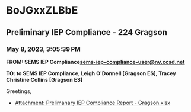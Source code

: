 # BoJGxxZLBbE
## Preliminary IEP Compliance - 224 Gragson
### May 8, 2023, 3:05:39 PM
**FROM: SEMS IEP Compliance<sems-iep-compliance-user@nv.ccsd.net>**

**TO: to SEMS IEP Compliance, Leigh O'Donnell [Gragson ES], Tracey Christine Collins [Gragson ES]**


Greetings, 

 





* [Attachment: Prelimanary IEP Compliance Report - Gragson.xlsx](BoJGxxZLBbE-attachment-1.xlsx)
